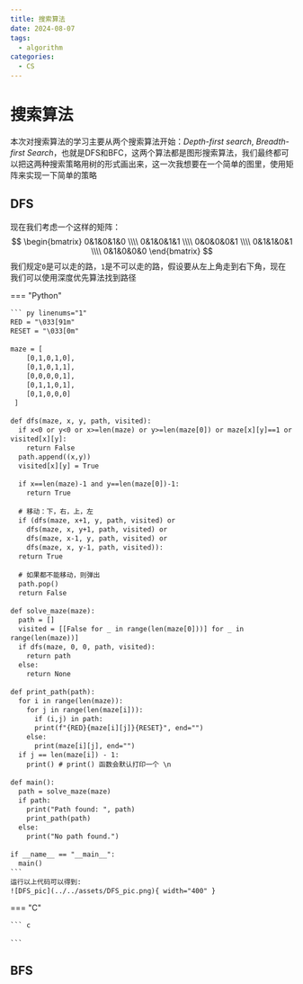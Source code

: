 ```yaml
---
title: 搜索算法
date: 2024-08-07
tags:
  - algorithm
categories:
  - CS
---
```


# 搜索算法

本次对搜索算法的学习主要从两个搜索算法开始：*Depth-first search*, *Breadth-first Search*，也就是DFS和BFC，这两个算法都是图形搜索算法，我们最终都可以把这两种搜索策略用树的形式画出来，这一次我想要在一个简单的图里，使用矩阵来实现一下简单的策略

<!-- more -->

## DFS

现在我们考虑一个这样的矩阵：
$$
\begin{bmatrix}
0&1&0&1&0 \\\\
0&1&0&1&1 \\\\
0&0&0&0&1 \\\\
0&1&1&0&1 \\\\
0&1&0&0&0
\end{bmatrix}
$$
我们规定`0`是可以走的路，`1`是不可以走的路，假设要从左上角走到右下角，现在我们可以使用深度优先算法找到路径

=== "Python"

    ``` py linenums="1"
    RED = "\033[91m"
    RESET = "\033[0m"

    maze = [
        [0,1,0,1,0],
        [0,1,0,1,1],
        [0,0,0,0,1],
        [0,1,1,0,1],
        [0,1,0,0,0]
     ]

    def dfs(maze, x, y, path, visited):
      if x<0 or y<0 or x>=len(maze) or y>=len(maze[0]) or maze[x][y]==1 or visited[x][y]:
        return False
      path.append((x,y))
      visited[x][y] = True

      if x==len(maze)-1 and y==len(maze[0])-1:
        return True

      # 移动：下，右，上，左
      if (dfs(maze, x+1, y, path, visited) or
        dfs(maze, x, y+1, path, visited) or
        dfs(maze, x-1, y, path, visited) or
        dfs(maze, x, y-1, path, visited)):
      return True

      # 如果都不能移动，则弹出
      path.pop()
      return False

    def solve_maze(maze):
      path = []
      visited = [[False for _ in range(len(maze[0]))] for _ in range(len(maze))]
      if dfs(maze, 0, 0, path, visited):
        return path
      else:
        return None

    def print_path(path):
      for i in range(len(maze)):
        for j in range(len(maze[i])):
          if (i,j) in path:
          print(f"{RED}{maze[i][j]}{RESET}", end="")
        else:
          print(maze[i][j], end="")
      if j == len(maze[i]) - 1:
        print() # print() 函数会默认打印一个 \n

    def main():
      path = solve_maze(maze)
      if path:
        print("Path found: ", path)
        print_path(path)
      else:
        print("No path found.")

    if __name__ == "__main__":
      main()
    ```
    运行以上代码可以得到: 
    ![DFS_pic](../../assets/DFS_pic.png){ width="400" }
    
=== "C"

    ``` c
    
    ```

## BFS






